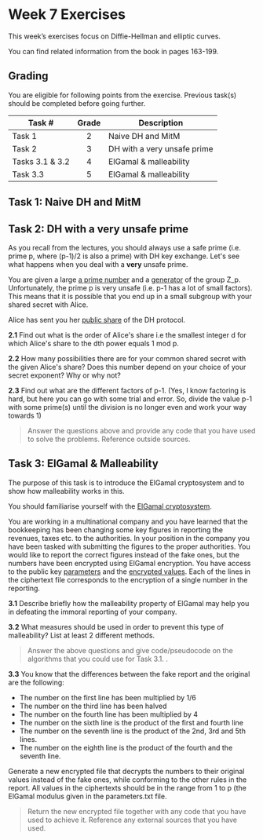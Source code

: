 # Week 7 Exercises

This week’s exercises focus on Diffie-Hellman and elliptic curves.

You can find related information from the book in pages 163-199. 

## Grading

You are eligible for following points from the exercise. Previous task(s) should be completed before going further.

Task #|Grade|Description|
-----|:---:|-----------|
Task 1 | 2 |  Naive DH and MitM
Task 2 | 3 | DH with a very unsafe prime
Tasks 3.1 & 3.2 | 4 | ElGamal & malleability
Task 3.3| 5 | ElGamal & malleability

## Task 1: Naive DH and MitM ##

## Task 2: DH with a very unsafe prime ##
As you recall from the lectures, you should always use a safe prime (i.e. prime p, where (p-1)/2 is also a prime) with DH key exchange. Let's see what happens when you deal with a **very** unsafe prime.

You are given a large [a prime number](unsafe_p.txt) and a [generator](generator.txt) of the group Z_p. Unfortunately, the prime p is very unsafe (i.e. p-1 has a lot of small factors). This means that it is possible that you end up in a small subgroup with your shared secret with Alice.

Alice has sent you her [public share](unsafe_ga.txt) of the DH protocol. 

**2.1** Find out what is the order of Alice's share i.e the smallest integer d for which Alice's share to the dth power equals 1 mod p.

**2.2** How many possibilities there are for your common shared secret with the given Alice's share? Does this number depend on your choice of your secret exponent? Why or why not?

**2.3** Find out what are the different factors of p-1. (Yes, I know factoring is hard, but here you can go with some trial and error. So, divide the value p-1 with some prime(s) until the division is no longer even and work your way towards 1)

> Answer the questions above and provide any code that you have used to solve the problems. Reference outside sources.

## Task 3: ElGamal & Malleability ##
The purpose of this task is to introduce the ElGamal cryptosystem and to show how malleability works in this.

You should familiarise yourself with the [ElGamal cryptosystem](https://en.wikipedia.org/wiki/ElGamal_encryption).

You are working in a multinational company and you have learned that the bookkeeping has been changing some key figures in reporting the revenues, taxes etc. to the authorities. In your position in the company you have been tasked with submitting the figures to the proper authorities. You would like to report the correct figures instead of the fake ones, but the numbers have been encrypted using ElGamal encryption. You have access to the public key [parameters](parameters.txt) and the [encrypted values](ciphertexts.txt). Each of the lines in the ciphertext file corresponds to the encryption of a single number in the reporting.

**3.1** Describe briefly how the malleability property of ElGamal may help you in defeating the immoral reporting of your company.

**3.2** What measures should be used in order to prevent this type of malleability? List at least 2 different methods.

> Answer the above questions and give code/pseudocode on the algorithms that you could use for Task 3.1. .

**3.3** You know that the differences between the fake report and the original are the following:
* The number on the first line has been multiplied by 1/6
* The number on the third line has been halved
* The number on the fourth line has been multiplied by 4
* The number on the sixth line is the product of the first and fourth line
* The number on the seventh line is the product of the 2nd, 3rd and 5th lines.
* The number on the eighth line is the product of the fourth and the seventh line.

Generate a new encrypted file that decrypts the numbers to their original values instead of the fake ones, while conforming to the other rules in the report.
All values in the ciphertexts should be in the range from 1 to p (the ElGamal modulus given in the parameters.txt file.

> Return the new encrypted file together with any code that you have used to achieve it. Reference any external sources that you have used.

